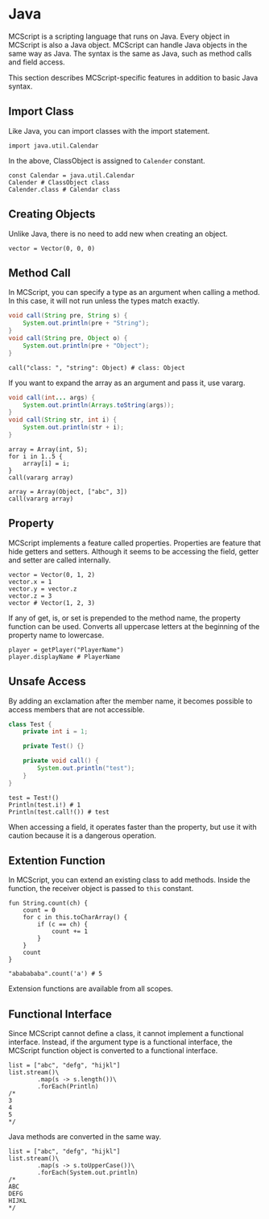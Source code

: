 # Java
MCScript is a scripting language that runs on Java. Every object in MCScript is also a Java object.
MCScript can handle Java objects in the same way as Java. The syntax is the same as Java, such as method calls and field access.

This section describes MCScript-specific features in addition to basic Java syntax.
## Import Class
Like Java, you can import classes with the import statement.
```
import java.util.Calendar
```
In the above, ClassObject is assigned to `Calender` constant.
```
const Calendar = java.util.Calendar
Calender # ClassObject class
Calender.class # Calendar class
```
## Creating Objects
Unlike Java, there is no need to add new when creating an object.
```
vector = Vector(0, 0, 0)
```
## Method Call
In MCScript, you can specify a type as an argument when calling a method.
In this case, it will not run unless the types match exactly.
```java
void call(String pre, String s) {
    System.out.println(pre + "String");
}
void call(String pre, Object o) {
    System.out.println(pre + "Object");
}
```
```
call("class: ", "string": Object) # class: Object
```
If you want to expand the array as an argument and pass it, use vararg.
```java
void call(int... args) {
    System.out.println(Arrays.toString(args));
}
void call(String str, int i) {
    System.out.println(str + i);
}
```
```
array = Array(int, 5);
for i in 1..5 {
    array[i] = i;
}
call(vararg array)

array = Array(Object, ["abc", 3])
call(vararg array)
```
## Property
MCScript implements a feature called properties.
Properties are feature that hide getters and setters.
Although it seems to be accessing the field, getter and setter are called internally.
```
vector = Vector(0, 1, 2)
vector.x = 1
vector.y = vector.z
vector.z = 3
vector # Vector(1, 2, 3)
```
If any of get, is, or set is prepended to the method name, the property function can be used.
Converts all uppercase letters at the beginning of the property name to lowercase.
```
player = getPlayer("PlayerName")
player.displayName # PlayerName
```
## Unsafe Access
By adding an exclamation after the member name, it becomes possible to access members that are not accessible.
```java
class Test {
    private int i = 1;

    private Test() {}

    private void call() {
        System.out.println("test");
    }
}
```
```
test = Test!()
Println(test.i!) # 1
Println(test.call!()) # test
```
When accessing a field, it operates faster than the property, but use it with caution because it is a dangerous operation.
## Extention Function
In MCScript, you can extend an existing class to add methods.
Inside the function, the receiver object is passed to `this` constant.
```
fun String.count(ch) {
    count = 0
    for c in this.toCharArray() {
        if (c == ch) {
            count += 1
        }
    }
    count
}

"ababababa".count('a') # 5
```
Extension functions are available from all scopes.
## Functional Interface
Since MCScript cannot define a class, it cannot implement a functional interface. Instead, if the argument type is a functional interface, the MCScript function object is converted to a functional interface.
```
list = ["abc", "defg", "hijkl"]
list.stream()\
        .map(s -> s.length())\
        .forEach(Println)
/*
3
4
5
*/
```
Java methods are converted in the same way.
```
list = ["abc", "defg", "hijkl"]
list.stream()\
        .map(s -> s.toUpperCase())\
        .forEach(System.out.println)
/*
ABC
DEFG
HIJKL
*/
```
